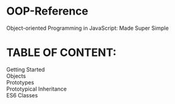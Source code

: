 # OOP-Reference
Object-oriented Programming in JavaScript: Made Super Simple

# TABLE OF CONTENT:

Getting Started\
Objects\
Prototypes\
Prototypical Inheritance\
ES6 Classes
